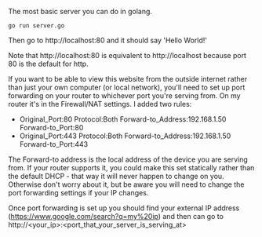 The most basic server you can do in golang.

`go run server.go`

Then go to http://localhost:80 and it should say 'Hello World!'

Note that http://localhost:80 is equivalent to http://localhost because port 80 is the default for http.


If you want to be able to view this website from the outside internet rather than just your own computer
(or local network), you'll need to set up port forwarding on your router to whichever port you're serving from.
On my router it's in the Firewall/NAT settings. I added two rules:

  * Original_Port:80 Protocol:Both Forward-to_Address:192.168.1.50 Forward-to_Port:80
  * Original_Port:443 Protocol:Both Forward-to_Address:192.168.1.50 Forward-to_Port:443

The Forward-to address is the local address of the device you are serving from. If your router supports it, you could make this set statically rather than the default DHCP - that way it will never happen to change on you. Otherwise don't worry about it, but be aware you will need to change the port forwarding settings if your IP changes.
  
Once port forwarding is set up you should find your external IP address (https://www.google.com/search?q=my%20ip)
and then can go to http://<your_ip>:<port_that_your_server_is_serving_at>
